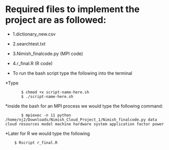 # Required files to implement the project are as followed:


   * 1.dictionary_new.csv
   * 2.searchtest.txt
   * 3.Nimish_finalcode.py (MPI code)
   * 4.r_final.R  (R code)

* To run the bash script type the following into the terminal

*Type

           $ chmod +x script-name-here.sh
           $ ./script-name-here.sh


  *inside the bash for an MPI process we would type the following command:

           $ mpiexec -n 11 python /home/nj2/Downloads/Nimish_Cloud_Project_1/Nimish_finalcode.py data cloud resources model machine hardware system application factor power 

*Later for R we would type the following

        $ Rscript r_final.R



